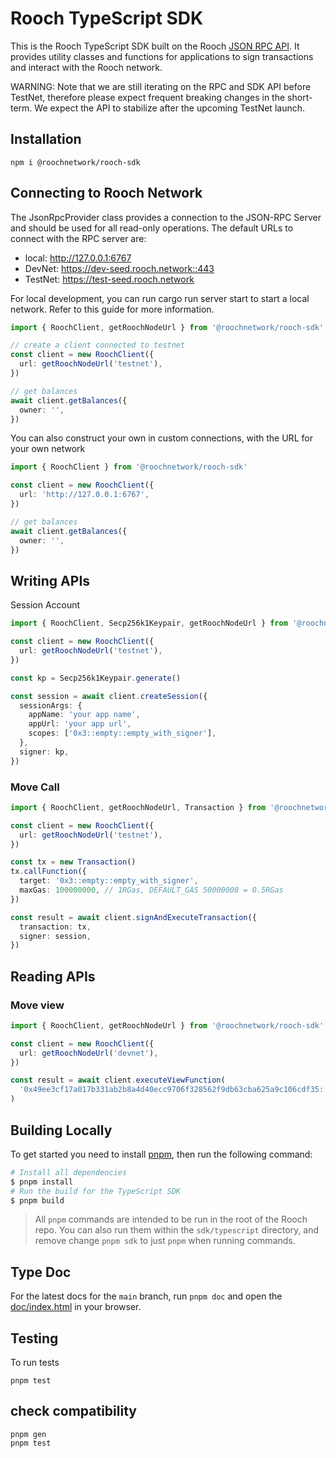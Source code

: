 # Rooch TypeScript SDK

This is the Rooch TypeScript SDK built on the Rooch [JSON RPC API](https://github.com/rooch-network/rooch/blob/main/crates/rooch-open-rpc-spec/schemas/openrpc.json). It provides utility classes and functions for applications to sign transactions and interact with the Rooch network.

WARNING: Note that we are still iterating on the RPC and SDK API before TestNet, therefore please expect frequent breaking changes in the short-term. We expect the API to stabilize after the upcoming TestNet launch.

## Installation

```shell
npm i @roochnetwork/rooch-sdk
```

## Connecting to Rooch Network

The JsonRpcProvider class provides a connection to the JSON-RPC Server and should be used for all read-only operations. The default URLs to connect with the RPC server are:

- local: http://127.0.0.1:6767
- DevNet: https://dev-seed.rooch.network::443
- TestNet: https://test-seed.rooch.network

For local development, you can run cargo run server start to start a local network. Refer to this guide for more information.

```typescript
import { RoochClient, getRoochNodeUrl } from '@roochnetwork/rooch-sdk'

// create a client connected to testnet
const client = new RoochClient({
  url: getRoochNodeUrl('testnet'),
})

// get balances
await client.getBalances({
  owner: '',
})
```

You can also construct your own in custom connections, with the URL for your own network

```typescript
import { RoochClient } from '@roochnetwork/rooch-sdk'

const client = new RoochClient({
  url: 'http://127.0.0.1:6767',
})

// get balances
await client.getBalances({
  owner: '',
})
```

## Writing APIs

Session Account

```typescript
import { RoochClient, Secp256k1Keypair, getRoochNodeUrl } from '@roochnetwork/rooch-sdk'

const client = new RoochClient({
  url: getRoochNodeUrl('testnet'),
})

const kp = Secp256k1Keypair.generate()

const session = await client.createSession({
  sessionArgs: {
    appName: 'your app name',
    appUrl: 'your app url',
    scopes: ['0x3::empty::empty_with_signer'],
  },
  signer: kp,
})
```

### Move Call

```typescript
import { RoochClient, getRoochNodeUrl, Transaction } from '@roochnetwork/rooch-sdk'

const client = new RoochClient({
  url: getRoochNodeUrl('testnet'),
})

const tx = new Transaction()
tx.callFunction({
  target: '0x3::empty::empty_with_signer',
  maxGas: 100000000, // 1RGas, DEFAULT_GAS 50000000 = 0.5RGas
})

const result = await client.signAndExecuteTransaction({
  transaction: tx,
  signer: session,
})
```

## Reading APIs

### Move view

```typescript
import { RoochClient, getRoochNodeUrl } from '@roochnetwork/rooch-sdk'

const client = new RoochClient({
  url: getRoochNodeUrl('devnet'),
})

const result = await client.executeViewFunction(
  '0x49ee3cf17a017b331ab2b8a4d40ecc9706f328562f9db63cba625a9c106cdf35::counter::view',
)
```

## Building Locally

To get started you need to install [pnpm](https://pnpm.io/), then run the following command:

```bash
# Install all dependencies
$ pnpm install
# Run the build for the TypeScript SDK
$ pnpm build
```

> All `pnpm` commands are intended to be run in the root of the Rooch repo. You can also run them within the `sdk/typescript` directory, and remove change `pnpm sdk` to just `pnpm` when running commands.

## Type Doc

For the latest docs for the `main` branch, run `pnpm doc` and open the [doc/index.html](doc/index.html) in your browser.

## Testing

To run tests

```
pnpm test
```

## check compatibility

```
pnpm gen
pnpm test
```
